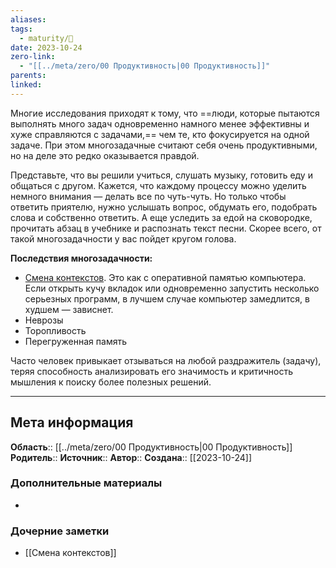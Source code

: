 ```yaml
---
aliases: 
tags:
  - maturity/🌱
date: 2023-10-24
zero-link:
  - "[[../meta/zero/00 Продуктивность|00 Продуктивность]]"
parents: 
linked:
---
```

Многие исследования приходят к тому, что ==люди, которые пытаются выполнять много задач одновременно намного менее эффективны и хуже справляются с задачами,== чем те, кто фокусируется на одной задаче. При этом многозадачные считают себя очень продуктивными, но на деле это редко оказывается правдой.

Представьте, что вы решили учиться, слушать музыку, готовить еду и общаться с другом. Кажется, что каждому процессу можно уделить немного внимания — делать все по чуть-чуть. Но только чтобы ответить приятелю, нужно услышать вопрос, обдумать его, подобрать слова и собственно ответить. А еще уследить за едой на сковородке, прочитать абзац в учебнике и распознать текст песни. Скорее всего, от такой многозадачности у вас пойдет кругом голова.

**Последствия многозадачности:**
- [Смена контекстов](Смена%20контекстов.md). Это как с оперативной памятью компьютера. Если открыть кучу вкладок или одновременно запустить несколько серьезных программ, в лучшем случае компьютер замедлится, в худшем — зависнет.
- Неврозы
- Торопливость
- Перегруженная память

Часто человек привыкает отзываться на любой раздражитель (задачу), теряя способность анализировать его значимость и критичность мышления к поиску более полезных решений.
***
## Мета информация
**Область**:: [[../meta/zero/00 Продуктивность|00 Продуктивность]]
**Родитель**:: 
**Источник**:: 
**Автор**:: 
**Создана**:: [[2023-10-24]]
### Дополнительные материалы
- 
### Дочерние заметки
<!-- QueryToSerialize: LIST FROM [[]] WHERE contains(Родитель, this.file.link) or contains(parents, this.file.link) -->
<!-- SerializedQuery: LIST FROM [[]] WHERE contains(Родитель, this.file.link) or contains(parents, this.file.link) -->
- [[Смена контекстов]]
<!-- SerializedQuery END -->
